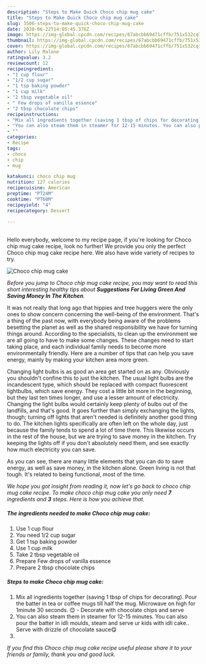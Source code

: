 ```yaml
---
description: "Steps to Make Quick Choco chip mug cake"
title: "Steps to Make Quick Choco chip mug cake"
slug: 3506-steps-to-make-quick-choco-chip-mug-cake
date: 2020-06-22T14:05:45.376Z
image: https://img-global.cpcdn.com/recipes/67abcbb69471cffb/751x532cq70/choco-chip-mug-cake-recipe-main-photo.jpg
thumbnail: https://img-global.cpcdn.com/recipes/67abcbb69471cffb/751x532cq70/choco-chip-mug-cake-recipe-main-photo.jpg
cover: https://img-global.cpcdn.com/recipes/67abcbb69471cffb/751x532cq70/choco-chip-mug-cake-recipe-main-photo.jpg
author: Lily Malone
ratingvalue: 3.2
reviewcount: 12
recipeingredient:
- "1 cup flour"
- "1/2 cup sugar"
- "1 tsp baking powder"
- "1 cup milk"
- "2 tbsp vegetable oil"
- " Few drops of vanilla essence"
- "2 tbsp chocolate chips"
recipeinstructions:
- "Mix all ingredients together (saving 1 tbsp of chips for decorating). Pour the batter in tea or coffee mugs till half the mug. Microwave on high for 1minute 30 seconds. 😊 Decorate with chocolate chips and serve"
- "You can also steam them in steamer for 12-15 minutes. You can also pour the batter in idli moulds, steam and serve ur kids with idli cake.. Serve with drizzle of chocolate sauce😋"
- ""
categories:
- Recipe
tags:
- choco
- chip
- mug

katakunci: choco chip mug 
nutrition: 127 calories
recipecuisine: American
preptime: "PT24M"
cooktime: "PT60M"
recipeyield: "4"
recipecategory: Dessert

---
```

<br>
Hello everybody, welcome to my recipe page, if you're looking for Choco chip mug cake recipe, look no further! We provide you only the perfect Choco chip mug cake recipe here. We also have wide variety of recipes to try.
<br>


![Choco chip mug cake](https://img-global.cpcdn.com/recipes/67abcbb69471cffb/751x532cq70/choco-chip-mug-cake-recipe-main-photo.jpg)

<i>Before you jump to Choco chip mug cake recipe, you may want to read this short interesting healthy tips about 
<strong>Suggestions For Living Green And Saving Money In The Kitchen</strong>.</i>
</br>

It was not really that long ago that hippies and tree huggers were the only ones to show concern concerning the well-being of the environment. That's a thing of the past now, with everybody being aware of the problems besetting the planet as well as the shared responsibility we have for turning things around. According to the specialists, to clean up the environment we are all going to have to make some changes. These changes need to start taking place, and each individual family needs to become more environmentally friendly. Here are a number of tips that can help you save energy, mainly by making your kitchen area more green.

Changing light bulbs is as good an area get started on as any. Obviously you shouldn't confine this to just the kitchen. The usual light bulbs are the incandescent type, which should be replaced with compact fluorescent lightbulbs, which save energy. They cost a little bit more in the beginning, but they last ten times longer, and use a lesser amount of electricity. Changing the light bulbs would certainly keep plenty of bulbs out of the landfills, and that's good. It goes further than simply exchanging the lights, though; turning off lights that aren't needed is definitely another good thing to do. The kitchen lights specifically are often left on the whole day, just because the family tends to spend a lot of time there. This likewise occurs in the rest of the house, but we are trying to save money in the kitchen. Try keeping the lights off if you don't absolutely need them, and see exactly how much electricity you can save.

As you can see, there are many little elements that you can do to save energy, as well as save money, in the kitchen alone. Green living is not that tough. It's related to being functional, most of the time.


<i>We hope you got insight from reading it, now let's go back to choco chip mug cake recipe. To make choco chip mug cake you only need <strong>7</strong> ingredients and <strong>3</strong> steps. Here is how you achieve that.
</i>

##### The ingredients needed to make Choco chip mug cake:

1. Use 1 cup flour
1. You need 1/2 cup sugar
1. Get 1 tsp baking powder
1. Use 1 cup milk
1. Take 2 tbsp vegetable oil
1. Prepare  Few drops of vanilla essence
1. Prepare 2 tbsp chocolate chips


##### Steps to make Choco chip mug cake:

1. Mix all ingredients together (saving 1 tbsp of chips for decorating). Pour the batter in tea or coffee mugs till half the mug. Microwave on high for 1minute 30 seconds. 😊 - Decorate with chocolate chips and serve
1. You can also steam them in steamer for 12-15 minutes. You can also pour the batter in idli moulds, steam and serve ur kids with idli cake.. Serve with drizzle of chocolate sauce😋
1. 


<i>If you find this Choco chip mug cake recipe useful please share it to your friends or family, thank you and good luck.</i>

